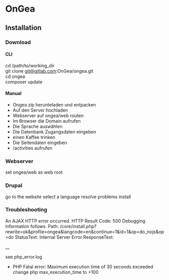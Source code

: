 # OnGea
## Installation

### Download

#### CLI

cd /path/to/working_dir  
git clone git@gitlab.com:OnGea/ongea.git  
cd ongea  
composer update  

#### Manual
- Ongea zip herunteladen und entpacken
- Auf den Server hochladen
- Webserver auf ongea/web routen
- Im Browser die Domain aufrufen
- Die Sprache auswählen
- Die Datenbank Zugangsdaten eingeben
- einen Kaffee trinken
- Die Seitendaten eingeben
- /activities aufrufen


### Webserver

set ongea/web as web root

### Drupal
go to the website 
select a language 
resolve problems
install


### Troubleshooting
An AJAX HTTP error occurred.
HTTP Result Code: 500
Debugging information follows.
Path: /core/install.php?rewrite=ok&profile=ongea&langcode=en&continue=1&id=1&op=do_nojs&op=do
StatusText: Internal Server Error
ResponseText: 

__

see php_error.log

- PHP Fatal error:  Maximum execution time of 30 seconds exceeded  
change php max_execution_time to +100